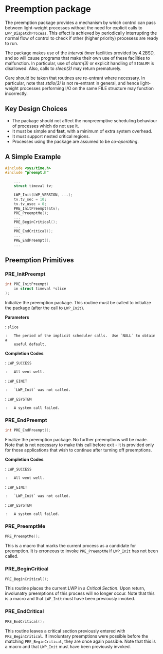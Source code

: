 # Preemption package

The preemption package provides a mechanism by which control can pass between
light-weight processes without the need for explicit calls to
`LWP_DispatchProcess`.  This effect is achieved by periodically interrupting
the normal flow of control to check if other (higher priority) procesess are
ready to run.

The package makes use of the _interval timer_ facilities provided by 4.2BSD,
and so will cause programs that make their own use of these facilities to
malfunction.  In particular, use of _alarm(3)_ or explicit handling of
`SIGALRM` is disallowed.  Also, calls to _sleep(3)_ may return prematurely.

Care should be taken that routines are re-entrant where necessary.  In
particular, note that _stdio(3)_ is not re-entrant in general, and hence
light-weight processes performing I/O on the same FILE structure may function
incorrectly.

## Key Design Choices

- The package should not affect the nonpreemptive scheduling behaviour of
  processes which do not use it.
- It must be simple and **fast**, with a minimum of extra system overhead.
- It must support nested critical regions.
- Processes using the package are assumed to be _co-operating_.

## A Simple Example

``` c
#include <sys/time.h>
#include "preempt.h"

    ...
    struct timeval tv;

    LWP_Init(LWP_VERSION, ...);
    tv.tv_sec = 10;
    tv.tv_usec = 0;
    PRE_InitPreempt(&tv);
    PRE_PreemptMe();
    ...
    PRE_BeginCritical();
    ...
    PRE_EndCritical();
    ...
    PRE_EndPreempt();
    ...
```

## Preemption Primitives

### PRE\_InitPreempt

``` c
int PRE_InitPreempt(
    in struct timeval *slice
);
```

Initialize the preemption package.  This routine must be called to initialize
the package (after the call to `LWP_Init`).

**Parameters**

:   `slice`

    :   The period of the implicit scheduler calls.  Use `NULL` to obtain a
        useful default.

**Completion Codes**

:   `LWP_SUCCESS`

    :   All went well.

:   `LWP_EINIT`

    :   `LWP_Init` was not called.

:   `LWP_ESYSTEM`

    :   A system call failed.

### PRE\_EndPreempt

``` c
int PRE_EndPreempt();
```

Finalize the preemption package.  No further preemptions will be made.  Note
that is not necessary to make this call before exit - it is provided only for
those applications that wish to continue after turning off preemptions.

**Completion Codes**

:   `LWP_SUCCESS`

    :   All went well.

:   `LWP_EINIT`

    :   `LWP_Init` was not called.

:   `LWP_ESYSTEM`

    :   A system call failed.

### PRE\_PreemptMe

``` c
PRE_PreemptMe();
```

This is a macro that marks the current process as a candidate for preemption.
It is erroneous to invoke `PRE_PreemptMe` if `LWP_Init` has not been called.

### PRE\_BeginCritical

``` c
PRE_BeginCritical();
```

This routine places the current LWP in a _Critical Section_.  Upon return,
involunatry preemptions of this process will no longer occur.  Note that this
is a macro and that `LWP_Init` must have been previously invoked.

### PRE\_EndCritical

``` c
PRE_EndCritical();
```

This routine leaves a critical section previously entered with
`PRE_BeginCritical`.  If involuntary preemptions were possible before the
matching `PRE_BeginCritical`, they are once again possible.  Note that this is
a macro and that `LWP_Init` must have been previously invoked.
